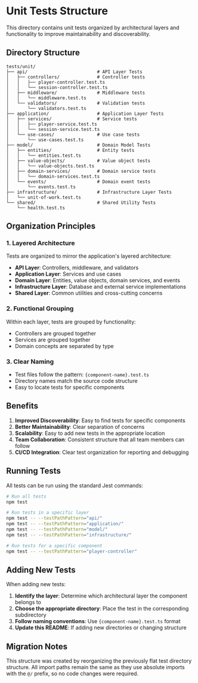 # Unit Tests Structure

This directory contains unit tests organized by architectural layers and functionality to improve maintainability and discoverability.

## Directory Structure

```
tests/unit/
├── api/                          # API Layer Tests
│   ├── controllers/              # Controller tests
│   │   ├── player-controller.test.ts
│   │   └── session-controller.test.ts
│   ├── middleware/               # Middleware tests
│   │   └── middleware.test.ts
│   └── validators/               # Validation tests
│       └── validators.test.ts
├── application/                  # Application Layer Tests
│   ├── services/                 # Service tests
│   │   ├── player-service.test.ts
│   │   └── session-service.test.ts
│   └── use-cases/                # Use case tests
│       └── use-cases.test.ts
├── model/                        # Domain Model Tests
│   ├── entities/                 # Entity tests
│   │   └── entities.test.ts
│   ├── value-objects/            # Value object tests
│   │   └── value-objects.test.ts
│   ├── domain-services/          # Domain service tests
│   │   └── domain-services.test.ts
│   └── events/                   # Domain event tests
│       └── events.test.ts
├── infrastructure/               # Infrastructure Layer Tests
│   └── unit-of-work.test.ts
└── shared/                       # Shared Utility Tests
    └── health.test.ts
```

## Organization Principles

### 1. **Layered Architecture**

Tests are organized to mirror the application's layered architecture:

- **API Layer**: Controllers, middleware, and validators
- **Application Layer**: Services and use cases
- **Domain Layer**: Entities, value objects, domain services, and events
- **Infrastructure Layer**: Database and external service implementations
- **Shared Layer**: Common utilities and cross-cutting concerns

### 2. **Functional Grouping**

Within each layer, tests are grouped by functionality:

- Controllers are grouped together
- Services are grouped together
- Domain concepts are separated by type

### 3. **Clear Naming**

- Test files follow the pattern: `{component-name}.test.ts`
- Directory names match the source code structure
- Easy to locate tests for specific components

## Benefits

1. **Improved Discoverability**: Easy to find tests for specific components
2. **Better Maintainability**: Clear separation of concerns
3. **Scalability**: Easy to add new tests in the appropriate location
4. **Team Collaboration**: Consistent structure that all team members can follow
5. **CI/CD Integration**: Clear test organization for reporting and debugging

## Running Tests

All tests can be run using the standard Jest commands:

```bash
# Run all tests
npm test

# Run tests in a specific layer
npm test -- --testPathPattern="api/"
npm test -- --testPathPattern="application/"
npm test -- --testPathPattern="model/"
npm test -- --testPathPattern="infrastructure/"

# Run tests for a specific component
npm test -- --testPathPattern="player-controller"
```

## Adding New Tests

When adding new tests:

1. **Identify the layer**: Determine which architectural layer the component belongs to
2. **Choose the appropriate directory**: Place the test in the corresponding subdirectory
3. **Follow naming conventions**: Use `{component-name}.test.ts` format
4. **Update this README**: If adding new directories or changing structure

## Migration Notes

This structure was created by reorganizing the previously flat test directory structure. All import paths remain the same as they use absolute imports with the `@/` prefix, so no code changes were required.
